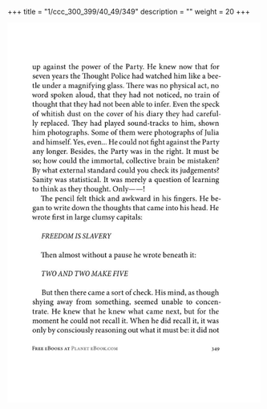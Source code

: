 +++
title = "1/ccc_300_399/40_49/349"
description = ""
weight = 20
+++

<img class="center-fit-jpg" src="/jpg_/out_jpg_1984__349.jpg" ></img>

